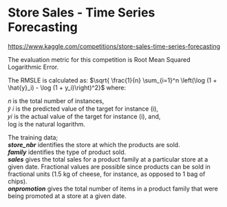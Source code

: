 # Store Sales - Time Series Forecasting
https://www.kaggle.com/competitions/store-sales-time-series-forecasting


The evaluation metric for this competition is Root Mean Squared Logarithmic Error.

The RMSLE is calculated as:
$\sqrt{ \frac{1}{n} \sum_{i=1}^n \left(\log (1 + \hat{y}_i) - \log (1 + y_i)\right)^2}$
where:

𝑛 is the total number of instances,<br>
𝑦̂ 𝑖 is the predicted value of the target for instance (i),<br>
𝑦𝑖 is the actual value of the target for instance (i), and,<br>
log is the natural logarithm.


The training data; <br>
***store_nbr*** identifies the store at which the products are sold.<br>
***family*** identifies the type of product sold.<br>
***sales*** gives the total sales for a product family at a particular store at a given date.
Fractional values are possible since products can be sold in fractional units (1.5 kg of cheese, for instance, as opposed to 1 bag of chips).<br>
***onpromotion*** gives the total number of items in a product family that were being promoted at a store at a given date.